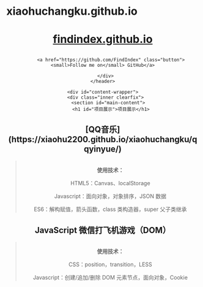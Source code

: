 # xiaohuchangku.github.io

  </head>

  <body>
    <header>
      <div class="inner">
        <a href="https://findindex.github.io/">
          <h1>findindex.github.io</h1>
        </a>
        <h2></h2>
        
        
          <a href="https://github.com/FindIndex" class="button"><small>Follow me on</small> GitHub</a>
        
      </div>
    </header>

    <div id="content-wrapper">
      <div class="inner clearfix">
        <section id="main-content">
          <h1 id="项目展示">项目展示</h1>

<h2 id="canvas-球球大作战单机版">[QQ音乐](https://xiaohu2200.github.io/xiaohuchangku/qqyinyue/)</h2>

<blockquote>
  <p><img src="https://www.runoob.com/try/demo_source/pineapple.jpg" alt="" /></p>

  <p><strong>使用技术：</strong></p>

  <p>HTML5：Canvas、localStorage</p>

  <p>Javascript：面向对象，对象排序，JSON 数据</p>

  <p>ES6：解构赋值，箭头函数，class 类构造器，super 父子类继承</p>
</blockquote>

<h2 id="javascript-微信打飞机游戏dom">JavaScript 微信打飞机游戏（DOM）</h2>

<blockquote>
  <p><img src="https://www.runoob.com/wp-content/uploads/2016/04/trolltunga.jpg" alt="" /></p>

  <p><strong>使用技术：</strong></p>

  <p>CSS：position，transition，LESS</p>

  <p>Javascript：创建/追加/删除 DOM 元素节点，面向对象，Cookie</p>
</blockquote>


